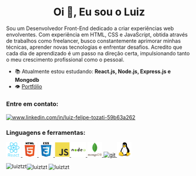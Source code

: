 <h1 align="center">Oi 👋, Eu sou o Luiz</h1>
<p>Sou um Desenvolvedor Front-End dedicado a criar experiências web envolventes. Com experiência em HTML, CSS e JavaScript, obtida através de trabalhos como freelancer, busco constantemente aprimorar minhas técnicas, aprender novas tecnologias e enfrentar desafios. Acredito que cada dia de aprendizado é um passo na direção certa, impulsionando tanto o meu crescimento profissional como o pessoal.</p>

- 📚 Atualmente estou estudando: **React.js, Node.js, Express.js e Mongodb**
- 👁️ <a href="https://luiztozati-portfolio.vercel.app/">Portfólio</a>

<h3 align="left">Entre em contato:</h3>
<p align="left">
<a href="www.linkedin.com/in/luiz-felipe-tozati-59b63a262" target="blank"><img align="center" src="https://raw.githubusercontent.com/rahuldkjain/github-profile-readme-generator/master/src/images/icons/Social/linked-in-alt.svg" alt="www.linkedin.com/in/luiz-felipe-tozati-59b63a262" height="30" width="40" /></a>
</p>

<h3 align="left">Linguagens e ferramentas:</h3>
<p align="left"> </a> <a href="https://reactjs.org/" target="_blank" rel="noreferrer"> <img src="https://raw.githubusercontent.com/devicons/devicon/master/icons/react/react-original-wordmark.svg" alt="react" width="40" height="40"/> <a href="https://www.w3.org/html/" target="_blank" rel="noreferrer"> <img src="https://raw.githubusercontent.com/devicons/devicon/master/icons/html5/html5-original-wordmark.svg" alt="html5" width="40" height="40"/> </a> <a href="https://www.w3schools.com/css/" target="_blank" rel="noreferrer"> <img src="https://raw.githubusercontent.com/devicons/devicon/master/icons/css3/css3-original-wordmark.svg" alt="css3" width="40" height="40"/> </a>  <a href="https://developer.mozilla.org/en-US/docs/Web/JavaScript" target="_blank" rel="noreferrer"> <img src="https://raw.githubusercontent.com/devicons/devicon/master/icons/javascript/javascript-original.svg" alt="javascript" width="40" height="40"/> </a> <a href="https://nodejs.org" target="_blank" rel="noreferrer"> <img src="https://raw.githubusercontent.com/devicons/devicon/master/icons/nodejs/nodejs-original-wordmark.svg" alt="nodejs" width="40" height="40"/>  <a href="https://www.mongodb.com/" target="_blank" rel="noreferrer"> <img src="https://raw.githubusercontent.com/devicons/devicon/master/icons/mongodb/mongodb-original-wordmark.svg" alt="mongodb" width="40" height="40"/> </a> <a href="https://git-scm.com/" target="_blank" rel="noreferrer"> <img src="https://www.vectorlogo.zone/logos/git-scm/git-scm-icon.svg" alt="git" width="40" height="40"/> </a> <a href="https://www.linux.org/" target="_blank" rel="noreferrer"> <img src="https://raw.githubusercontent.com/devicons/devicon/master/icons/linux/linux-original.svg" alt="linux" width="40" height="40"/> </a> </p>


<img align="center" src="https://github-readme-streak-stats.herokuapp.com/?user=luiztzt&" alt="luiztzt" />
<img align="center" src="https://github-readme-stats.vercel.app/api?username=luiztzt&show_icons=true&locale=en" alt="luiztzt" />
<img align="left" src="https://github-readme-stats.vercel.app/api/top-langs?username=luiztzt&show_icons=true&locale=en&layout=compact" alt="luiztzt" />
